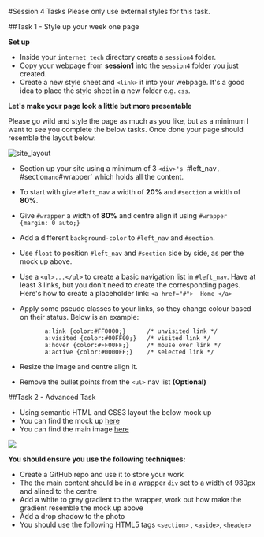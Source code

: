 #Session 4 Tasks
Please only use external styles for this task. 

##Task 1  - Style up your week one page

**Set up**  

* Inside your `internet_tech` directory create a `session4` folder. 
* Copy your webpage from **session1** into the `session4` folder you just created. 
* Create a new style sheet and `<link>` it into your webpage. It's a good idea to place the style sheet in a new folder e.g. `css`. 

**Let's make your page look a little but more presentable**

Please go wild and style the page as much as you like, but as a minimum I want to see you complete the below tasks. Once done your page should resemble the layout below:

![site_layout](task_image_new.psd)


* Section up your site using a minimum of 3 `<div>'s `#left_nav`, `#section` and `#wrapper` which holds all the content.
* To start with give `#left_nav` a width of **20%** and `#section` a width of **80%**.
* Give `#wrapper` a width of **80%** and centre align it using `#wrapper {margin: 0 auto;}` 
* Add a different `background-color` to  `#left_nav` and `#section`.
* Use `float` to position  `#left_nav` and `#section` side by side, as per the mock up above. 
* Use a `<ul>...</ul>` to create a basic navigation list in `#left_nav`. Have at least 3 links, but you don't need to create the corresponding pages. Here's how to create a placeholder link: `<a href="#">  Home </a>`
* Apply some pseudo classes to your links, so they change colour based on their status. Below is an example: 

		     a:link {color:#FF0000;}      /* unvisited link */   
			 a:visited {color:#00FF00;}   /* visited link */   
			 a:hover {color:#FF00FF;}     /* mouse over link */   
   		     a:active {color:#0000FF;}    /* selected link */  
   		    
* Resize the image and centre align it.
* Remove the bullet points from the `<ul>` nav list **(Optional)** 
										

##Task 2 -  Advanced Task

- Using semantic HTML and CSS3 layout the below mock up
- You can find the mock up  [here](assets/task_image.png)
- You can find the main image [here](assets/main_picture.jpg)

![](assets/task_image.png)

**You should ensure you use the following techniques:**


- Create a GitHub repo and use it to store your work
- The the main content should be in a wrapper `div` set to a width of 980px and alined to the centre 
- Add a white to grey gradient to the wrapper, work out how make the gradient resemble the mock up above 
- Add a drop shadow to the photo 
- You should use the following HTML5 tags `<section>` , `<aside>`, `<header>`





